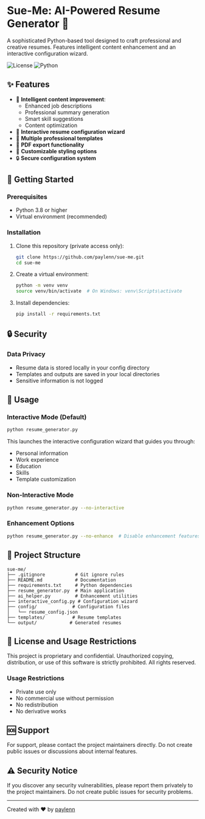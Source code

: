 # Sue-Me: AI-Powered Resume Generator 🚀

A sophisticated Python-based tool designed to craft professional and creative resumes. Features intelligent content enhancement and an interactive configuration wizard.

![License](https://img.shields.io/badge/license-Proprietary-red)
![Python](https://img.shields.io/badge/python-3.8%2B-blue)

## ✨ Features

- 🤖 **Intelligent content improvement**:
  - Enhanced job descriptions
  - Professional summary generation
  - Smart skill suggestions
  - Content optimization
- 📝 **Interactive resume configuration wizard**
- 🎨 **Multiple professional templates**
- 📄 **PDF export functionality**
- 🎯 **Customizable styling options**
- 🔒 **Secure configuration system**

## 🚀 Getting Started

### Prerequisites
- Python 3.8 or higher
- Virtual environment (recommended)

### Installation

1. Clone this repository (private access only):
   ```bash
   git clone https://github.com/paylenn/sue-me.git
   cd sue-me
   ```

2. Create a virtual environment:
   ```bash
   python -m venv venv
   source venv/bin/activate  # On Windows: venv\Scripts\activate
   ```

3. Install dependencies:
   ```bash
   pip install -r requirements.txt
   ```

## 🔒 Security

### Data Privacy
- Resume data is stored locally in your config directory
- Templates and outputs are saved in your local directories
- Sensitive information is not logged

## 📖 Usage

### Interactive Mode (Default)
```bash
python resume_generator.py
```

This launches the interactive configuration wizard that guides you through:
- Personal information
- Work experience
- Education
- Skills
- Template customization

### Non-Interactive Mode
```bash
python resume_generator.py --no-interactive
```

### Enhancement Options
```bash
python resume_generator.py --no-enhance  # Disable enhancement features
```

## 📁 Project Structure
```
sue-me/
├── .gitignore           # Git ignore rules
├── README.md            # Documentation
├── requirements.txt     # Python dependencies
├── resume_generator.py  # Main application
├── ai_helper.py         # Enhancement utilities
├── interactive_config.py # Configuration wizard
├── config/             # Configuration files
│   └── resume_config.json
├── templates/          # Resume templates
└── output/            # Generated resumes
```

## 🔐 License and Usage Restrictions

This project is proprietary and confidential. Unauthorized copying, distribution, or use of this software is strictly prohibited. All rights reserved.

### Usage Restrictions
- Private use only
- No commercial use without permission
- No redistribution
- No derivative works

## 🆘 Support

For support, please contact the project maintainers directly. Do not create public issues or discussions about internal features.

## ⚠️ Security Notice

If you discover any security vulnerabilities, please report them privately to the project maintainers. Do not create public issues for security problems.

---
Created with ❤️ by [paylenn](https://github.com/paylenn)